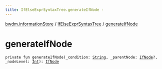 ```yaml
---
title: IfElseExprSyntaxTree.generateIfNode - 
---
```


[bwdm.informationStore](../index.html) / [IfElseExprSyntaxTree](index.html) / [generateIfNode](./generate-if-node.html)

# generateIfNode

`private fun generateIfNode(_condition: `[`String`](https://kotlinlang.org/api/latest/jvm/stdlib/kotlin/-string/index.html)`, _parentNode: `[`IfNode`](../-if-node/index.html)`?, _nodeLevel: `[`Int`](https://kotlinlang.org/api/latest/jvm/stdlib/kotlin/-int/index.html)`): `[`IfNode`](../-if-node/index.html)
